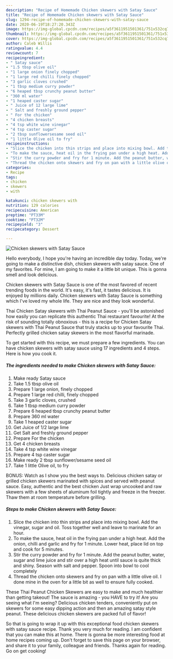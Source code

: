 ```yaml
---
description: "Recipe of Homemade Chicken skewers with Satay Sauce"
title: "Recipe of Homemade Chicken skewers with Satay Sauce"
slug: 1294-recipe-of-homemade-chicken-skewers-with-satay-sauce
date: 2020-06-19T18:27:20.343Z
image: https://img-global.cpcdn.com/recipes/a5f3611951501361/751x532cq70/chicken-skewers-with-satay-sauce-recipe-main-photo.jpg
thumbnail: https://img-global.cpcdn.com/recipes/a5f3611951501361/751x532cq70/chicken-skewers-with-satay-sauce-recipe-main-photo.jpg
cover: https://img-global.cpcdn.com/recipes/a5f3611951501361/751x532cq70/chicken-skewers-with-satay-sauce-recipe-main-photo.jpg
author: Caleb Willis
ratingvalue: 4.4
reviewcount: 7
recipeingredient:
- " Satay sauce"
- "1.5 tbsp olive oil"
- "1 large onion finely chopped"
- "1 large red chilli finely chopped"
- "3 garlic cloves crushed"
- "1 tbsp medium curry powder"
- "6 heaped tbsp crunchy peanut butter"
- "360 ml water"
- "1 heaped caster sugar"
- " Juice of 12 large lime"
- " Salt and freshly ground pepper"
- " For the chicken"
- "4 chicken breasts"
- "4 tsp white wine vinegar"
- "4 tsp caster sugar"
- "2 tbsp sunflowersesame seed oil"
- "1 little Olive oil to fry"
recipeinstructions:
- "Slice the chicken into thin strips and place into mixing bowl. Add the vinegar, sugar and oil. Toss together well and leave to marinate for an hour."
- "To make the sauce, heat oil in the frying pan under a high heat. Add the onion, chilli and garlic and fry for 1 minute. Lower heat, place lid on top and cook for 5 minutes."
- "Stir the curry powder and fry for 1 minute. Add the peanut butter, water, sugar and lime juice and stir over a high heat until sauce is quite thick and shiny. Season with salt and pepper. Spoon into bowl to cool completely"
- "Thread the chicken onto skewers and fry on pan with a little olive oil. I done mine in the oven for a little bit as well to ensure fully cooked."
categories:
- Recipe
tags:
- chicken
- skewers
- with

katakunci: chicken skewers with 
nutrition: 129 calories
recipecuisine: American
preptime: "PT33M"
cooktime: "PT32M"
recipeyield: "3"
recipecategory: Dessert

---
```



![Chicken skewers with Satay Sauce](https://img-global.cpcdn.com/recipes/a5f3611951501361/751x532cq70/chicken-skewers-with-satay-sauce-recipe-main-photo.jpg)

Hello everybody, I hope you're having an incredible day today. Today, we're going to make a distinctive dish, chicken skewers with satay sauce. One of my favorites. For mine, I am going to make it a little bit unique. This is gonna smell and look delicious.

Chicken skewers with Satay Sauce is one of the most favored of recent trending foods in the world. It's easy, it's fast, it tastes delicious. It is enjoyed by millions daily. Chicken skewers with Satay Sauce is something which I've loved my whole life. They are nice and they look wonderful.

Thai Chicken Satay skewers with Thai Peanut Sauce - you&#39;ll be astonished how easily you can replicate this authentic Thai restaurant favourite! At the risk of sounding totally obnoxious - this is a recipe for Chicken Satay skewers with Thai Peanut Sauce that truly stacks up to your favourite Thai. Perfectly grilled chicken satay skewers in the most flavorful marinade.


To get started with this recipe, we must prepare a few ingredients. You can have chicken skewers with satay sauce using 17 ingredients and 4 steps. Here is how you cook it.

<!--inarticleads1-->

##### The ingredients needed to make Chicken skewers with Satay Sauce:

1. Make ready  Satay sauce
1. Take 1.5 tbsp olive oil
1. Prepare 1 large onion, finely chopped
1. Prepare 1 large red chilli, finely chopped
1. Take 3 garlic cloves, crushed
1. Take 1 tbsp medium curry powder
1. Prepare 6 heaped tbsp crunchy peanut butter
1. Prepare 360 ml water
1. Take 1 heaped caster sugar
1. Get  Juice of 1/2 large lime
1. Get  Salt and freshly ground pepper
1. Prepare  For the chicken
1. Get 4 chicken breasts
1. Take 4 tsp white wine vinegar
1. Prepare 4 tsp caster sugar
1. Make ready 2 tbsp sunflower/sesame seed oil
1. Take 1 little Olive oil, to fry


BONUS: Watch as I show you the best ways to. Delicious chicken satay or grilled chicken skewers marinated with spices and served with peanut sauce. Easy, authentic and the best chicken Just wrap uncooked and raw skewers with a few sheets of aluminum foil tightly and freeze in the freezer. Thaw them at room temperature before grilling. 

<!--inarticleads2-->

##### Steps to make Chicken skewers with Satay Sauce:

1. Slice the chicken into thin strips and place into mixing bowl. Add the vinegar, sugar and oil. Toss together well and leave to marinate for an hour.
1. To make the sauce, heat oil in the frying pan under a high heat. Add the onion, chilli and garlic and fry for 1 minute. Lower heat, place lid on top and cook for 5 minutes.
1. Stir the curry powder and fry for 1 minute. Add the peanut butter, water, sugar and lime juice and stir over a high heat until sauce is quite thick and shiny. Season with salt and pepper. Spoon into bowl to cool completely
1. Thread the chicken onto skewers and fry on pan with a little olive oil. I done mine in the oven for a little bit as well to ensure fully cooked.


These Thai Peanut Chicken Skewers are easy to make and much healthier than getting takeout! The sauce is amazing - you HAVE to try it! Are you seeing what I&#39;m seeing? Delicious chicken tenders, conveniently put on skewers for some easy dipping action and then an amazing satay style peanut. These delicious chicken skewers are packed full of flavor! 

So that is going to wrap it up with this exceptional food chicken skewers with satay sauce recipe. Thank you very much for reading. I am confident that you can make this at home. There is gonna be more interesting food at home recipes coming up. Don't forget to save this page on your browser, and share it to your family, colleague and friends. Thanks again for reading. Go on get cooking!
